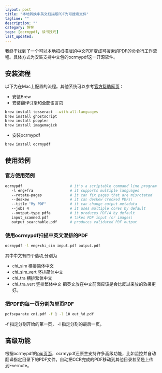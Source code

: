 ```yaml
---
layout: post
title: "本地转换中英文扫描版PDF为可搜索文件"
tagline: ""
description: ""
category: 博客
tags: [ocrmypdf, 读书技巧]
last_updated:
---
```


我终于找到了一个可以本地把扫描版的中文PDF变成可搜索的PDF的命令行工作流程。具体方式为安装支持中文包的ocrmypdf这一开源软件。

## 安装流程

以下为在Mac上配置的流程。其他系统可以参考[官方帮助网页](https://ocrmypdf.readthedocs.io/en/latest/installation.html#macos-all-languages)：

- 安装Brew
- 安装翻译引擎和全部语言包
```bash
brew install tesseract --with-all-languages
brew install ghostscript
brew install poppler
brew install imagemagick
```
- 安装ocrmypdf
```bash
brew install ocrmypdf
```

## 使用范例

### 官方使用范例
```bash
ocrmypdf                      # it's a scriptable command line program
   -l eng+fra                 # it supports multiple languages
   --rotate-pages             # it can fix pages that are misrotated
   --deskew                   # it can deskew crooked PDFs!
   --title "My PDF"           # it can change output metadata
   --jobs 4                   # it uses multiple cores by default
   --output-type pdfa         # it produces PDF/A by default
   input_scanned.pdf          # takes PDF input (or images)
   output_searchable.pdf      # produces validated PDF output
```

### 使用ocrmypdf扫描中英文混排的PDF
```bash
ocrmypdf -l eng+chi_sim input.pdf output.pdf
```
其中中文有四个选项,分别为
- chi_sim 横排简体中文
- chi_sim_vert 竖排简体中文
- chi_tra 横排繁体中文
- chi_tra_vert 竖排繁体中文
把英文放在中文前面应该是会比反过来放的效果更好。

### 把PDF的每一页分割为单页PDF
```bash
pdfseparate cn1.pdf -f 1 -l 10 out_%d.pdf
```
-f 指定分割开始的第一页， -l 指定分割的最后一页。

## 高级功能
根据ocrmypdf的[pip页面](https://pypi.org/project/pypdfocr/)，ocrmypdf还原生支持许多高级功能，比如监控并自动翻译指定目录下的PDF文件，自动把OCR完成的PDF移动到其他目录甚至是上传到Evernote。
